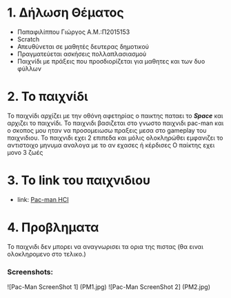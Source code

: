# 1. Δήλωση Θέματος
* Παπαφιλίππου Γιώργος Α.Μ.:Π2015153
* Scratch
* Απευθύνεται σε μαθητές δευτερας δημοτικού
* Πραγματεύεται ασκήσεις πολλαπλασιασμού
* Παιχνίδι με πράξεις που προσδιορίζεται για μαθητες και των δυο φύλλων

# 2. Το παιχνίδι

Το παιχνίδι αρχίζει με την οθόνη αφετηρίας
ο παικτης παταει το _**Space**_ και αρχιζει το παιχνίδι.
Το παιχνιδι βασιζεται στο γνωστο παιχνιδι pac-man και ο σκοπος μου ηταν να προσομειωσω πραξεις μεσα στο gameplay
του παιχνιδιου.
Το παιχνιδι εχει 2 επιπεδα και μόλις ολοκληρώθει εμφανιζει το αντιστοιχο μηνυμα αναλογα με το αν εχασες ή κέρδισες
Ο παίκτης εχει μονο 3 ζωές

# 3. Το link του παιχνιδιου
* link: [Pac-man HCI](https://scratch.mit.edu/projects/130473198/#fullscreen)

# 4. Προβληματα
Το παιχνιδι δεν μπορει να αναγνωρισει τα ορια της πιστας (θα ειναι ολοκληρομενο στο τελικο.)

### Screenshots:


![Pac-Man ScreenShot 1] (PM1.jpg)
![Pac-Man ScreenShot 2] (PM2.jpg)
